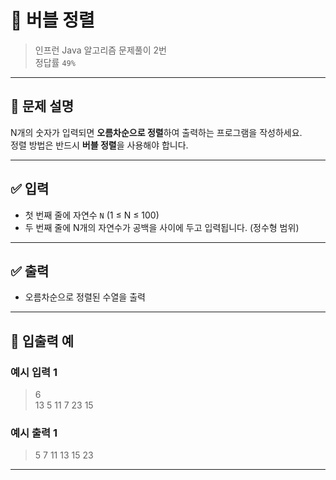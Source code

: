 # 🧮 버블 정렬

> 인프런 Java 알고리즘 문제풀이 2번  
> 정답률 `49%`

---

## 📌 문제 설명

N개의 숫자가 입력되면 **오름차순으로 정렬**하여 출력하는 프로그램을 작성하세요.  
정렬 방법은 반드시 **버블 정렬**을 사용해야 합니다.

---

## ✅ 입력

- 첫 번째 줄에 자연수 `N` (1 ≤ N ≤ 100)
- 두 번째 줄에 N개의 자연수가 공백을 사이에 두고 입력됩니다. (정수형 범위)

---

## ✅ 출력

- 오름차순으로 정렬된 수열을 출력

---

## 🧾 입출력 예

### 예시 입력 1
> 6  
> 13 5 11 7 23 15

### 예시 출력 1
> 5 7 11 13 15 23

---